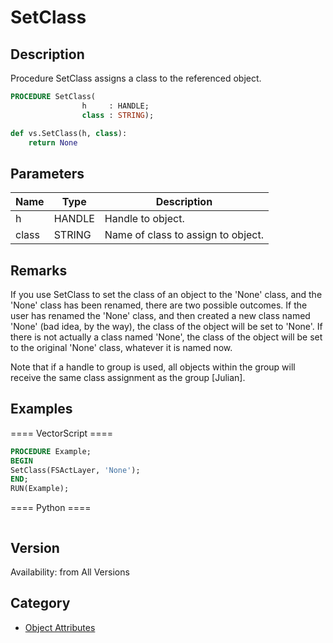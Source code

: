 # SetClass

## Description
Procedure SetClass assigns a class to the referenced object.

```pascal
PROCEDURE SetClass(
				h     : HANDLE;
				class : STRING);
```

```python
def vs.SetClass(h, class):
    return None
```

## Parameters
|Name|Type|Description|
|---|---|---|
|h|HANDLE|Handle to object.|
|class|STRING|Name of class to assign to object.|

## Remarks
If you use SetClass to set the class of an object to the 'None' class, and the 'None' class has been renamed, there are two possible outcomes. If the user has renamed the 'None' class, and then created a new class named 'None' (bad idea, by the way), the class of the object will be set to 'None'. If there is not actually a class named 'None', the class of the object will be set to the original 'None' class, whatever it is named now.

Note that if a handle to group is used, all objects within the group will receive the same class assignment as the group [Julian].

## Examples
==== VectorScript ====
```pascal
PROCEDURE Example;
BEGIN
SetClass(FSActLayer, 'None');
END;
RUN(Example);
```
==== Python ====
```python

```

## Version
Availability: from All Versions

## Category
* [Object Attributes](../Categories/Object%20Attributes.md)

